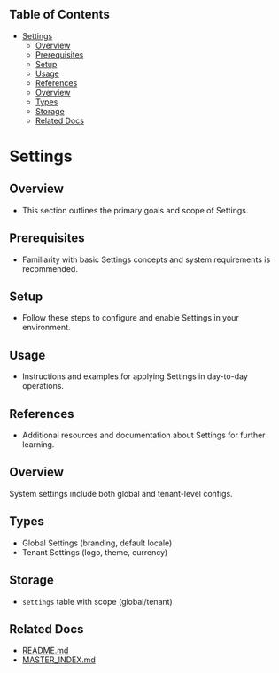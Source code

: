 <!-- START doctoc generated TOC please keep comment here to allow auto update -->
<!-- DON'T EDIT THIS SECTION, INSTEAD RE-RUN doctoc TO UPDATE -->
## Table of Contents

- [Settings](#settings)
  - [Overview](#overview)
  - [Prerequisites](#prerequisites)
  - [Setup](#setup)
  - [Usage](#usage)
  - [References](#references)
  - [Overview](#overview-1)
  - [Types](#types)
  - [Storage](#storage)
  - [Related Docs](#related-docs)

<!-- END doctoc generated TOC please keep comment here to allow auto update -->

# Settings

## Overview
- This section outlines the primary goals and scope of Settings.

## Prerequisites
- Familiarity with basic Settings concepts and system requirements is recommended.

## Setup
- Follow these steps to configure and enable Settings in your environment.

## Usage
- Instructions and examples for applying Settings in day-to-day operations.

## References
- Additional resources and documentation about Settings for further learning.


## Overview
System settings include both global and tenant-level configs.

## Types
- Global Settings (branding, default locale)
- Tenant Settings (logo, theme, currency)

## Storage
- `settings` table with scope (global/tenant)

## Related Docs
- [README.md](README.md)
- [MASTER_INDEX.md](MASTER_INDEX.md)

